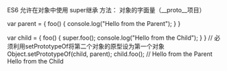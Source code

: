 <!--
 * @Author: your name
 * @Date: 2019-11-21 16:26:52
 * @LastEditTime: 2019-12-31 13:40:53
 * @LastEditors: your name
 * @Description: In User Settings Edit
 * @FilePath: \beixiang_ly\D_Lying\ECMAScript 6-\对象超类.md
 -->
ES6 允许在对象中使用 super继承 方法： 对象的字面量（__proto__项目）

var parent = {
  foo() {
    console.log("Hello from the Parent");
  }
}
 
var child = {
  foo() {
    super.foo();
    console.log("Hello from the Child");
  }
}
// 必须利用setPrototypeOf将第二个对象的原型设为第一个对象
Object.setPrototypeOf(child, parent);
child.foo(); // Hello from the Parent Hello from the Child
